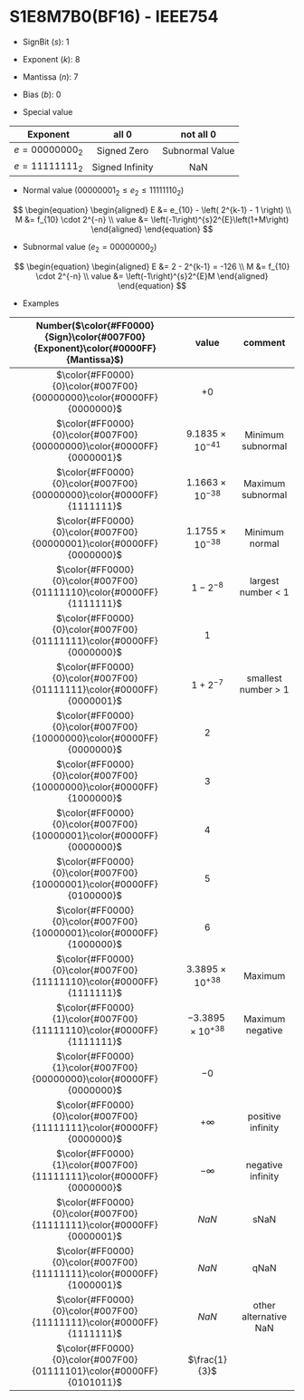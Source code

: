 # S1E8M7B0(BF16) - IEEE754

+ SignBit ($s$): 1
+ Exponent ($k$): 8
+ Mantissa ($n$): 7
+ Bias ($b$): 0

+ Special value

| Exponent   | all 0             | not all 0         |
| :-:        | :-:               | :-:               |
| $e = 00000000_2$ | Signed Zero       | Subnormal Value   |
| $e = 11111111_2$ | Signed Infinity   |       NaN         |

+ Normal value ($00000001_2 \le e_2 \le 11111110_2$)

$$
\begin{equation}
\begin{aligned}
E &= e_{10} - \left( 2^{k-1} - 1 \right) \\
M &= f_{10} \cdot 2^{-n} \\
value &= \left(-1\right)^{s}2^{E}\left(1+M\right)
\end{aligned}
\end{equation}
$$

+ Subnormal value ($e_2 = 00000000_2$)

$$
\begin{equation}
\begin{aligned}
E &= 2 - 2^{k-1} = -126 \\
M &= f_{10} \cdot 2^{-n} \\
value &= \left(-1\right)^{s}2^{E}M
\end{aligned}
\end{equation}
$$

+ Examples

| Number($\color{#FF0000}{Sign}\color{#007F00}{Exponent}\color{#0000FF}{Mantissa}$)  | value                 |        comment        |
| :-:                                                                                | :-:                   | :-:                   |
| $\color{#FF0000}{0}\color{#007F00}{00000000}\color{#0000FF}{0000000}$                         | $+0$                  |                       |
| $\color{#FF0000}{0}\color{#007F00}{00000000}\color{#0000FF}{0000001}$                        | $9.1835\times10^{-41}$    |   Minimum subnormal   |
| $\color{#FF0000}{0}\color{#007F00}{00000000}\color{#0000FF}{1111111}$                         | $1.1663\times10^{-38}$    |   Maximum subnormal   |
| $\color{#FF0000}{0}\color{#007F00}{00000001}\color{#0000FF}{0000000}$                        | $1.1755\times10^{-38}$    |    Minimum normal     |
| $\color{#FF0000}{0}\color{#007F00}{01111110}\color{#0000FF}{1111111}$                   |  $1 - 2^{-8}$        |  largest number < 1   |
| $\color{#FF0000}{0}\color{#007F00}{01111111}\color{#0000FF}{0000000}$                        |  $1$                  |                       |
| $\color{#FF0000}{0}\color{#007F00}{01111111}\color{#0000FF}{0000001}$                       |  $1 + 2^{-7}$        |  smallest number > 1  |
| $\color{#FF0000}{0}\color{#007F00}{10000000}\color{#0000FF}{0000000}$                        |  $2$                  |                       |
| $\color{#FF0000}{0}\color{#007F00}{10000000}\color{#0000FF}{1000000}$                       |  $3$                  |                       |
| $\color{#FF0000}{0}\color{#007F00}{10000001}\color{#0000FF}{0000000}$                   |  $4$                  |                       |
| $\color{#FF0000}{0}\color{#007F00}{10000001}\color{#0000FF}{0100000}$             |  $5$                  |                       |
| $\color{#FF0000}{0}\color{#007F00}{10000001}\color{#0000FF}{1000000}$             |  $6$                  |                       |
| $\color{#FF0000}{0}\color{#007F00}{11111110}\color{#0000FF}{1111111}$                    | $3.3895\times10^{+38}$    |        Maximum        |
| $\color{#FF0000}{1}\color{#007F00}{11111110}\color{#0000FF}{1111111}$                    | $-3.3895\times10^{+38}$    |     Maximum negative  |
| $\color{#FF0000}{1}\color{#007F00}{00000000}\color{#0000FF}{0000000}$                         | $-0$                  |                       |
| $\color{#FF0000}{0}\color{#007F00}{11111111}\color{#0000FF}{0000000}$                         | $+\infty$             |   positive infinity   |
| $\color{#FF0000}{1}\color{#007F00}{11111111}\color{#0000FF}{0000000}$                         | $-\infty$             |   negative infinity   |
| $\color{#FF0000}{0}\color{#007F00}{11111111}\color{#0000FF}{0000001}$                        | $NaN$                 |         sNaN          |
| $\color{#FF0000}{0}\color{#007F00}{11111111}\color{#0000FF}{1000001}$                   | $NaN$                 |         qNaN          |
| $\color{#FF0000}{0}\color{#007F00}{11111111}\color{#0000FF}{1111111}$                         | $NaN$                 | other alternative NaN |
| $\color{#FF0000}{0}\color{#007F00}{01111101}\color{#0000FF}{0101011}$                 | $\frac{1}{3}$        |                       |
